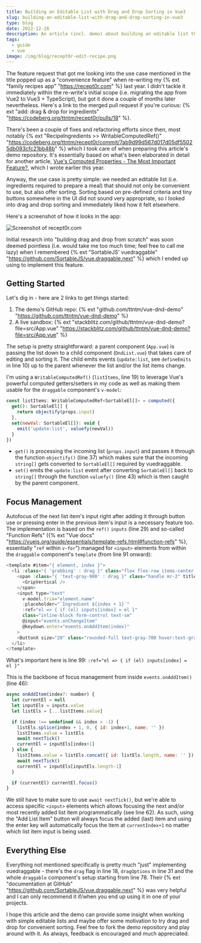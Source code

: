 ```yaml
---
title: Building an Editable List with Drag and Drop Sorting in Vue3
slug: building-an-editable-list-with-drag-and-drop-sorting-in-vue3
type: blog
date: 2022-12-28
description: An article (incl. demo) about building an editable list that supports drag'n'drop in Vue3.
tags:
  - guide
  - vue
image: /img/blog/recept0r-edit-recipe.png
---
```


The feature request that got me looking into the use case mentioned in the title popped up as a "convenience feature" when re-writing my {% ext "family recipes app" "https://recept0r.com" %} last year. I didn't tackle it immediately within the re-write's initial scope (i.e. migrating the app from Vue2 to Vue3 + TypeScript), but got it done a couple of months later nevertheless. Here's a link to the merged pull request if you're curious: {% ext "add: drag & drop for ingredients" "https://codeberg.org/ttntm/recept0r/pulls/18" %}.

There's been a couple of fixes and refactoring efforts since then, most notably {% ext "RecipeIngredients >> WritableComputedRef()" "https://codeberg.org/ttntm/recept0r/commit/7ab9d99d567d017d05df55025db093cfc21bb48b" %} which I took care of when preparing this article's demo repository. It's essentially based on what's been elaborated in detail for another article, [Vue's Computed Properties - The Most Important Feature?](/blog/vue-computed-properties-the-most-important-feature/), which I wrote earlier this year.

Anyway, the use case is pretty simple: we needed an editable list (i.e. ingredients required to prepare a meal) that should not only be convenient to use, but also offer sorting. Sorting based on pre-defined criteria and tiny buttons somewhere in the UI did not sound very appropriate, so I looked into drag and drop sorting and immediately liked how it felt elsewhere.

Here's a screenshot of how it looks in the app:

<img src="/img/blog/recept0r-edit-recipe.png" class="img-fluid img-center" alt="Screenshot of recept0r.com">

Initial research into "building drag and drop from scratch" was soon deemed pointless (i.e. would take me too much time; feel free to call me lazy) when I remembered {% ext "SortableJS' vuedraggable" "https://github.com/SortableJS/vue.draggable.next" %} which I ended up using to implement this feature.

## Getting Started

Let's dig in - here are 2 links to get things started:

1. The demo's GitHub repo: {% ext "github.com/ttntm/vue-dnd-demo" "https://github.com/ttntm/vue-dnd-demo" %}
2. A live sandbox: {% ext "stackblitz.com/github/ttntm/vue-dnd-demo?file=src/App.vue" "https://stackblitz.com/github/ttntm/vue-dnd-demo?file=src/App.vue" %}

The setup is pretty straightforward: a parent component (`App.vue`) is passing the list down to a child component (`DndList.vue`) that takes care of editing and sorting it. The child emits events (`update:list`, see `defineEmits` in line 10) up to the parent whenever the list and/or the list items change.

I'm using a `WritableComputedRef()` (`listItems`, line 19) to leverage Vue's powerful computed getters/setters in my code as well as making them usable for the `draggable` component's `v-model`:

```js
const listItems: WritableComputedRef<SortableEl[]> = computed({
  get(): SortableEl[] {
    return objectify(props.input)
  },
  set(newVal: SortableEl[]): void {
    emit('update:list', valuefy(newVal))
  }
})
```

- `get()` is processing the incoming list (`props.input`) and passes it through the function `objectify()` (line 37) which makes sure that the incoming `string[]` gets converted to `SortableEl[]` required by vuedraggable.
- `set()` emits the `update:list` event after converting `SortableEl[]` back to `string[]` through the function `valuefy()` (line 43) which is then caught by the parent component.

## Focus Management

Autofocus of the next list item's input right after adding it through button use or pressing enter in the previous item's input is a necessary feature too. The implementation is based on the `ref()` `inputs` (line 29) and so-called "Function Refs" ({% ext "Vue docs" "https://vuejs.org/guide/essentials/template-refs.html#function-refs" %}, essentially "`ref` within `v-for`") managed for `<input>` elements from within the `draggable` component's `template` (from line 91 onward):

```js
<template #item="{ element, index }">
  <li :class="{ 'grabbing' : drag }" class="flex flex-row items-center border border-transparent px-1 py-2 mb-1">
    <span :class="{ 'text-gray-900' : drag }" class="handle mr-2" title="Move element">
      <GripVertical />
    </span>
    <input type="text"
      v-model.trim="element.name"
      :placeholder="`Ingredient ${index + 1}`"
      :ref="el => { if (el) inputs[index] = el }"
      class="inline-block form-control text-sm"
      @input="events.onChangeItem"
      @keydown.enter="events.onAddItem(index)"
    >
    <ButtonX size="20" class="rounded-full text-gray-700 hover:text-gray-900 focus:text-gray-900 ml-2" @click="events.onRemoveItem(index)" />
  </li>
</template>
```

What's important here is line 99: `:ref="el => { if (el) inputs[index] = el }"`

This is the backbone of focus management from inside `events.onAddItem()` (line 46):

```js
async onAddItem(index?: number) {
  let currentEl = null
  let inputEls = inputs.value
  let listEls = [...listItems.value]

  if (index !== undefined && index > -1) {
    listEls.splice(index + 1, 0, { id: index+1, name: '' })
    listItems.value = listEls
    await nextTick()
    currentEl = inputEls[index+1]
  } else {
    listItems.value = listEls.concat({ id: listEls.length, name: '' })
    await nextTick()
    currentEl = inputEls[inputEls.length-1]
  }

  if (currentEl) currentEl.focus()
}
```

We still have to make sure to use `await nextTick()`, but we're able to access specific `<input>` elements which allows focusing the next and/or most recently added list item programmatically (see line 62). As such, using the "Add List Item" button will always focus the added (last) item and using the enter key will automatically focus the item at `currentIndex+1` no matter which list item input is being used.

## Everything Else

Everything not mentioned specifically is pretty much "just" implementing vuedraggable - there's the `drag` flag in line 18, `dragOptions` in line 31 and the whole `draggable` component's setup starting from line 78. Their {% ext "documentation at GitHub" "https://github.com/SortableJS/vue.draggable.next" %} was very helpful and I can only recommend it if/when you end up using it in one of your projects.

I hope this article and the demo can provide some insight when working with simple editable lists and maybe offer some motivation to try drag and drop for convenient sorting. Feel free to fork the demo repository and play around with it. As always, feedback is encouraged and much appreciated.
